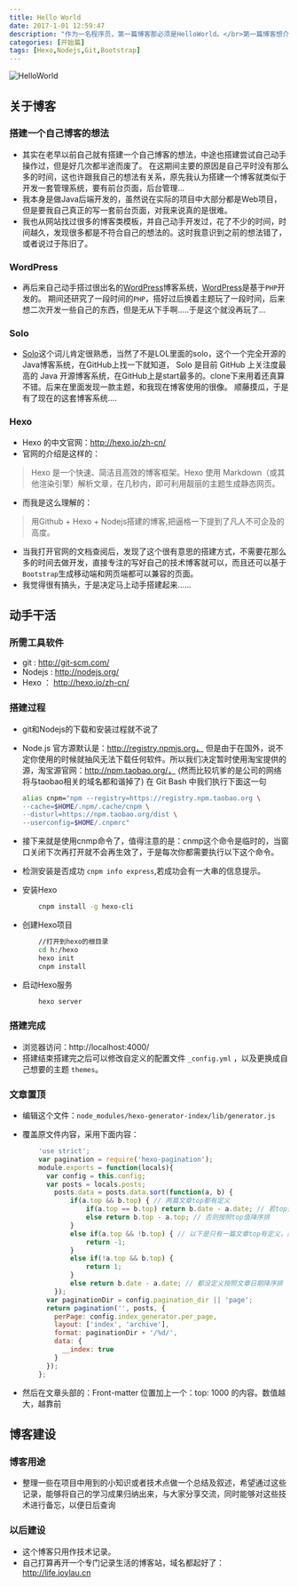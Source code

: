 ```yaml
---
title: Hello World
date: 2017-1-01 12:59:47
description: "作为一名程序员，第一篇博客那必须是HelloWorld。</br>第一篇博客想介绍下自己搭建这个博客的用途，以及该博客搭建的框架及技术，最后说一下关于博客这块以后的建设。"
categories: [开始篇]
tags: [Hexo,Nodejs,Git,Bootstrap]
---
```

<!-- more -->

![HelloWorld](//image.joylau.cn/blog/world.jpg)


## 关于博客

### 搭建一个自己博客的想法

- 其实在老早以前自己就有搭建一个自己博客的想法，中途也搭建尝试自己动手操作过，但是好几次都半途而废了。
在这期间主要的原因是自己平时没有那么多的时间，这也许跟我自己的想法有关系，原先我认为搭建一个博客就类似于开发一套管理系统，要有前台页面，后台管理...
- 我本身是做Java后端开发的，虽然说在实际的项目中大部分都是Web项目，但是要我自己真正的写一套前台页面，对我来说真的是很难。
- 我也从网站找过很多的博客类模板，并自己动手开发过，花了不少的时间，时间越久，发现很多都是不符合自己的想法的。这时我意识到之前的想法错了，或者说过于陈旧了。

### WordPress
- 再后来自己动手搭过很出名的[WordPress](https://cn.wordpress.org/)博客系统，[WordPress](https://cn.wordpress.org/)是基于`PHP`开发的。
期间还研究了一段时间的`PHP`，搭好过后换着主题玩了一段时间，后来想二次开发一些自己的东西，但是无从下手啊.....于是这个就没再玩了...

### Solo
- [Solo](https://github.com/b3log/solo)这个词儿肯定很熟悉，当然了不是LOL里面的solo，这个一个完全开源的Java博客系统，在GitHub上找一下就知道，
Solo 是目前 GitHub 上关注度最高的 Java 开源博客系统，在GitHub上是start最多的。clone下来用着还真算不错。后来在里面发现一款主题，和我现在博客使用的很像。
顺藤摸瓜，于是有了现在的这套博客系统....

### Hexo
- Hexo 的中文官网：http://hexo.io/zh-cn/
- 官网的介绍是这样的：
> Hexo 是一个快速、简洁且高效的博客框架。Hexo 使用 Markdown（或其他渲染引擎）解析文章，在几秒内，即可利用靓丽的主题生成静态网页。
- 而我是这么理解的：
> 用Github + Hexo + Nodejs搭建的博客,把逼格一下提到了凡人不可企及的高度。
- 当我打开官网的文档查阅后，发现了这个很有意思的搭建方式，不需要花那么多的时间去做开发，直接专注的写好自己的技术博客就可以，而且还可以基于`Bootstrap`生成移动端和网页端都可以兼容的页面。
- 我觉得很有搞头，于是决定马上动手搭建起来......



## 动手干活

### 所需工具软件
- git : http://git-scm.com/
- Nodejs : http://nodejs.org/
- Hexo ： http://hexo.io/zh-cn/

### 搭建过程
- git和Nodejs的下载和安装过程就不说了


- Node.js 官方源默认是：http://registry.npmjs.org，  但是由于在国外，说不定你使用的时候就抽风无法下载任何软件。所以我们决定暂时使用淘宝提供的源，淘宝源官网：http://npm.taobao.org/， (然而比较坑爹的是公司的网络将与taobao相关的域名都和谐掉了)
  在 Git Bash 中我们执行下面这一句
  ``` bash
  alias cnpm="npm --registry=https://registry.npm.taobao.org \
  --cache=$HOME/.npm/.cache/cnpm \
  --disturl=https://npm.taobao.org/dist \
  --userconfig=$HOME/.cnpmrc"
  ```
  
- 接下来就是使用cnmp命令了，值得注意的是：cnmp这个命令是临时的，当窗口关闭下次再打开就不会再生效了，于是每次你都需要执行以下这个命令。
- 检测安装是否成功 `cnpm info express`,若成功会有一大串的信息提示。
- 安装Hexo
    ``` bash
        cnpm install -g hexo-cli
    ```
    
- 创建Hexo项目
    ``` bash
        //打开到hexo的根目录
        cd h:/hexo
        hexo init
        cnpm install
    ```
    
- 启动Hexo服务
    ``` bash
        hexo server
    ```
    

### 搭建完成
- 浏览器访问：http://localhost:4000/
- 搭建结束搭建完之后可以修改自定义的配置文件 `_config.yml` ，以及更换成自己想要的主题 `themes`。


### 文章置顶
- 编辑这个文件：`node_modules/hexo-generator-index/lib/generator.js`
- 覆盖原文件内容，采用下面内容：
    ``` javascript
        'use strict';
        var pagination = require('hexo-pagination');
        module.exports = function(locals){
          var config = this.config;
          var posts = locals.posts;
            posts.data = posts.data.sort(function(a, b) {
                if(a.top && b.top) { // 两篇文章top都有定义
                    if(a.top == b.top) return b.date - a.date; // 若top值一样则按照文章日期降序排
                    else return b.top - a.top; // 否则按照top值降序排
                }
                else if(a.top && !b.top) { // 以下是只有一篇文章top有定义，那么将有top的排在前面（这里用异或操作居然不行233）
                    return -1;
                }
                else if(!a.top && b.top) {
                    return 1;
                }
                else return b.date - a.date; // 都没定义按照文章日期降序排
            });
          var paginationDir = config.pagination_dir || 'page';
          return pagination('', posts, {
            perPage: config.index_generator.per_page,
            layout: ['index', 'archive'],
            format: paginationDir + '/%d/',
            data: {
              __index: true
            }
          });
        };
    ```
    
- 然后在文章头部的：Front-matter 位置加上一个：top: 1000 的内容。数值越大，越靠前



## 博客建设

### 博客用途
- 整理一些在项目中用到的小知识或者技术点做一个总结及叙述，希望通过这些记录，能够将自己的学习成果归纳出来，与大家分享交流，同时能够对这些技术进行备忘，以便日后查询

### 以后建设
- 这个博客只用作技术记录。
- 自己打算再开一个专门记录生活的博客站，域名都起好了：http://life.joylau.cn





